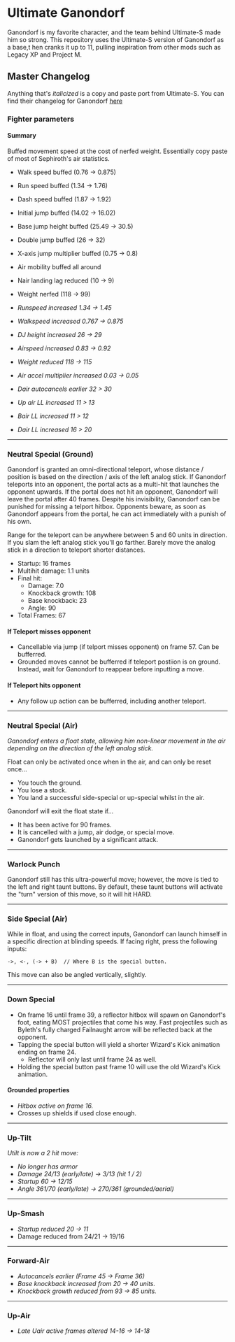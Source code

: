 # Ultimate Ganondorf

Ganondorf is my favorite character, and the team behind Ultimate-S made him so strong. 
This repository uses the Ultimate-S version of Ganondorf as a base,t hen cranks it 
up to 11, pulling inspiration from other mods such as Legacy XP and Project M.

## Master Changelog 

Anything that's *italicized* is a copy and paste port from Ultimate-S. You can find 
their changelog for Ganondorf [here](https://docs.google.com/document/d/1gys8XOEnWDPZlxPB0yOVv1fCWIXJwanWTrETpU23jp4/edit#heading=h.qsh70q)

### Fighter parameters

#### Summary

Buffed movement speed at the cost of nerfed weight. Essentially copy paste of most of 
Sephiroth's air statistics.

- Walk speed buffed (0.76 -> 0.875)
- Run speed buffed (1.34 -> 1.76)
- Dash speed buffed (1.87 -> 1.92)

- Initial jump buffed (14.02 -> 16.02)
- Base jump height buffed (25.49 -> 30.5)
- Double jump buffed (26 -> 32)
- X-axis jump multiplier buffed (0.75 -> 0.8)

- Air mobility buffed all around
- Nair landing lag reduced (10 -> 9)

- Weight nerfed (118 -> 99)

- *Runspeed increased 1.34 -> 1.45*
- *Walkspeed increased 0.767 -> 0.875*
- *DJ height increased 26 -> 29*
- *Airspeed increased 0.83 -> 0.92*
- *Weight reduced 118 -> 115*
- *Air accel multiplier increased 0.03 -> 0.05*
- *Dair autocancels earlier 32 > 30*
- *Up air LL increased 11 > 13*
- *Bair LL increased 11 > 12*
- *Dair LL increased 16 > 20*

---

### Neutral Special (Ground)

Ganondorf is granted an omni-directional teleport, whose distance / position is based 
on the direction / axis of the left analog stick. If Ganondorf teleports into an opponent, 
the portal acts as a multi-hit that launches the opponent upwards. If the portal does not hit 
an opponent, Ganondorf will leave the portal after 40 frames. Despite his invisibility, 
Ganondorf can be punished for missing a telport hitbox. Opponents beware, as soon as 
Ganondorf appears from the portal, he can act immediately with a punish of his own.

Range for the teleport can be anywhere between 5 and 60 units in direction. If you 
slam the left analog stick you'll go farther. Barely move the analog stick in a direction 
to teleport shorter distances.

- Startup: 16 frames
- Multihit damage: 1.1 units 
- Final hit: 
    - Damage: 7.0
    - Knockback growth: 108
    - Base knockback: 23 
    - Angle: 90
- Total Frames: 67

#### If Teleport misses opponent

- Cancellable via jump (if telport misses opponent) on frame 57. Can be bufferred.
- Grounded moves cannot be bufferred if teleport postiion is on ground. Instead, 
wait for Ganondorf to reappear before inputting a move.

#### If Teleport hits opponent

- Any follow up action can be bufferred, including another teleport.

---

### Neutral Special (Air)

*Ganondorf enters a float state, allowing him non-linear movement in the air depending on 
the direction of the left analog stick.* 

Float can only be activated once when in the air, and can only be reset once...

- You touch the ground.
- You lose a stock.
- You land a successful side-special or up-special whilst in the air.

Ganondorf will exit the float state if...

- It has been active for 90 frames.
- It is cancelled with a jump, air dodge, or special move.
- Ganondorf gets launched by a significant attack.

---

### Warlock Punch 

Ganondorf still has this ultra-powerful move; however, the move is tied to the left and 
right taunt buttons. By default, these taunt buttons will activate the "turn" version 
of this move, so it will hit HARD.

---

### Side Special (Air)

While in float, and using the correct inputs, Ganondorf can launch himself in a specific
direction at blinding speeds. If facing right, press the following inputs: 
```
->, <-, (-> + B)  // Where B is the special button.
```
This move can also be angled vertically, slightly. 

---

### Down Special 

- On frame 16 until frame 39, a reflector hitbox will spawn on Ganondorf's foot, eating
MOST projectiles that come his way. Fast projectiles such as Byleth's fully charged 
Failnaught arrow will be reflected back at the opponent. 
- Tapping the special button will yield a shorter Wizard's Kick animation ending on frame 24.
    - Reflector will only last until frame 24 as well.
- Holding the special button past frame 10 will use the old Wizard's Kick animation.

#### Grounded properties

- *Hitbox active on frame 16.*
- Crosses up shields if used close enough.

---


### Up-Tilt

*Utilt is now a 2 hit move:*
- *No longer has armor*
- *Damage 24/13 (early/late) -> 3/13 (hit 1 / 2)*
- *Startup 60 -> 12/15*
- *Angle 361/70 (early/late) -> 270/361 (grounded/aerial)*

---

### Up-Smash

- *Startup reduced 20 -> 11*
- Damage reduced from 24/21 -> 19/16

---

### Forward-Air

- *Autocancels earlier (Frame 45 -> Frame 36)*
- *Base knockback increased from 20 -> 40 units.*
- *Knockback growth reduced from 93 -> 85 units.*

---

### Up-Air 

- *Late Uair active frames altered 14-16 -> 14-18*


